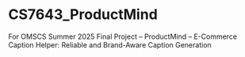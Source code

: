 # CS7643_ProductMind
For OMSCS Summer 2025 Final Project – ProductMind – E-Commerce Caption Helper: Reliable and Brand-Aware Caption Generation
